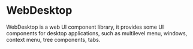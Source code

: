 # WebDesktop
WebDesktop is a web UI component library, it provides some UI components for desktop applications, such as multilevel menu, windows, context menu, tree components, tabs.
